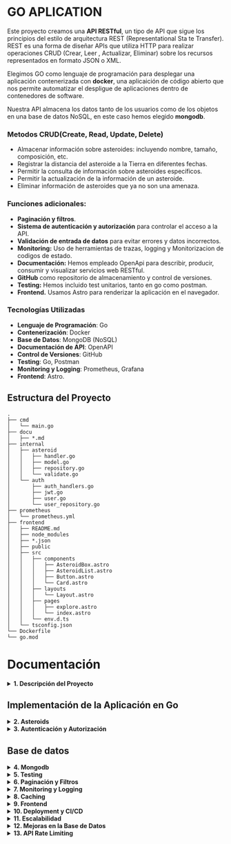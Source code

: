 # GO APLICATION

Este proyecto creamos una **API RESTful**, un tipo de API que sigue los principios del estilo de arquitectura REST (Representational Sta    te Transfer). REST es una forma de diseñar APIs que utiliza HTTP para realizar operaciones CRUD (Crear, Leer    , Actualizar, Eliminar) sobre los recursos representados en formato JSON o XML.

Elegimos GO como  lenguaje de programación  para desplegar una aplicación contenerizada con **docker**, una aplicaición de código abierto que nos permite automatizar el despligue de aplicaciones dentro de contenedores de software.

Nuestra API almacena los datos tanto de los usuarios como de los objetos en una base de datos NoSQL, en este caso hemos elegido **mongodb**.

### Metodos CRUD(Create, Read, Update, Delete)

* Almacenar información sobre asteroides: incluyendo nombre, tamaño, composición, etc.
* Registrar la distancia del asteroide a la Tierra en diferentes fechas.
* Permitir la consulta de información sobre asteroides específicos.
* Permitir la actualización de la información de un asteroide.
* Eliminar información de asteroides que ya no son una amenaza.

### Funciones adicionales:

* **Paginación y filtros**.
* **Sistema de autenticación y autorización** para controlar el acceso a la API.
* **Validación de entrada de datos** para evitar errores y datos incorrectos.
* **Monitoring:** Uso de herramientas de trazas, logging y Monitorizacion de codigos de estado.
* **Documentación:** Hemos empleado OpenApi para describir, producir, consumir y visualizar servicios web RESTful.
* **GitHub** como repositorio de almacenamiento y control de versiones.
* **Testing:** Hemos incluido test unitarios, tanto en go como postman.
* **Frontend.** Usamos Astro para renderizar la aplicación en el navegador.

### Tecnologías Utilizadas

- **Lenguaje de Programación**: Go
- **Contenerización**: Docker
- **Base de Datos**: MongoDB (NoSQL)
- **Documentación de API**: OpenAPI
- **Control de Versiones**: GitHub
- **Testing**: Go, Postman
- **Monitoring y Logging**: Prometheus, Grafana
- **Frontend**: Astro.


## Estructura del Proyecto

```
.
├── cmd
│   └── main.go
├── docu
│   ├── *.md
├── internal
│   ├── asteroid
│   │   ├── handler.go
│   │   ├── model.go
│   │   ├── repository.go
│   │   └── validate.go
│   └── auth
│       ├── auth_handlers.go
│       ├── jwt.go
│       ├── user.go
│       └── user_repository.go
├── prometheus
│   └── prometheus.yml
├── frontend
│   ├── README.md
│   ├── node_modules
│   ├── *.json
│   ├── public
│   ├── src
│   │   ├── components
│   │   │   ├── AsteroidBox.astro
│   │   │   ├── AsteroidList.astro
│   │   │   ├── Button.astro
│   │   │   └── Card.astro
│   │   ├── layouts
│   │   │   └── Layout.astro
│   │   ├── pages
│   │   │   ├── explore.astro
│   │   │   └── index.astro
│   │   └── env.d.ts
│   └── tsconfig.json
└── Dockerfile
└── go.mod
```

# Documentación

<details>
<summary><strong>1. Descripción del Proyecto</strong></summary>

- Introducción
- Objetivo del Proyecto
- Características Principales

</details>

## Implementación de la Aplicación en Go

<details>
<summary><strong>2. Asteroids </strong></summary>

### 1. Estructura:

- **cmd/main.go**: Contiene el punto de entrada de la aplicación.
- **internal/asteroid/**: Contiene el código relacionado con los asteroides.
  - **model.go**: Define la estructura (modelo) de los asteroides.
  - **repository.go**: Gestiona el almacenamiento y la recuperación de datos.
  - **handler.go**: Maneja las solicitudes HTTP relacionadas con los asteroides.
- **internal/router/**: Configura las rutas de la API.
- **Dockerfile**: Define cómo se construye la imagen Docker para la aplicación.
- **go.mod**: Archivo de configuración del módulo Go.

### 2. ¿Qué es un Módulo Go y Cómo Inicializarlo?

Un módulo Go es una colección de paquetes Go que se gestionan como una unidad. Contiene un archivo `go.mod` que especifica las dependencias del proyecto. Para inicializar un módulo Go:

1. **Inicializar el Módulo**:
   ```bash
   go mod init e42-go-challenge
   ```

   Esto crea un archivo `go.mod` en el directorio raíz del proyecto.

2. **Agregar Dependencias**:
   A medida que se escriben importaciones de paquetes externos en el código, Go las añadirá automáticamente al archivo `go.mod`.

### 3. Definir el Modelo de Asteroide

El modelo de asteroide se define en `internal/asteroid/model.go`:

```go
package asteroid

type Asteroid struct {
    ID               string  `json:"id"`
    Name             string  `json:"name"`
    Diameter         float64 `json:"diameter"`
    DiscoveryDate    string  `json:"discovery_date"`
    ObservationCount int     `json:"observation_count"`
    DistanceFromEarth float64 `json:"distance_from_earth"`
}
```

#### Explicación de Campos:

- **ID**: Identificador único del asteroide.
- **Name**: Nombre del asteroide.
- **Diameter**: Diámetro del asteroide.
- **DiscoveryDate**: Fecha en que se descubrió el asteroide.
- **ObservationCount**: Número de observaciones del asteroide.
- **DistanceFromEarth**: Distancia del asteroide a la Tierra.

### 4. Aprendizajes:

**Serialización:** Convertir una estructura de datos a un formato que puede ser almacenado o transmitido.

  ```go
   import "go.mongodb.org/mongo-driver/bson/primitive"
   ```
   Esta librería ofrece tipos y funciones necesarios para trabajar con BSON (Binary JSON) en MongoDB. En particular, el tipo `primitive.ObjectID` se utiliza para representar los identificadores únicos (ObjectId) que MongoDB asigna a los documentos. Este tipo permite gestionar estos identificadores de manera adecuada dentro de la aplicación.

2. **¿Qué es esto: `json:"id" bson:"_id,omitempty"`?**
   Esta etiqueta se utiliza para especificar los nombres de los campos cuando el struct se serializa a JSON o BSON. Aquí está el desglose:
   - `json:"id"`: Indica que el campo `ID` debe ser serializado/deserializado con el nombre `id` en JSON.
   - `bson:"_id,omitempty"`: Indica que el campo `ID` debe ser serializado/deserializado con el nombre `_id` en BSON (formato utilizado por MongoDB). El atributo `omitempty` significa que el campo se omitirá en la serialización si está vacío o es su valor cero.

</details>

<details>
<summary><strong>3. Autenticación y Autorización </strong></summary>

</details>

## Base de datos

<details>
<summary><strong>4. Mongodb </strong></summary>

  ### ¿Qué es MongoDB?

MongoDB es una base de datos NoSQL de código abierto, orientada a documentos, que almacena datos en formato BSON (Binary JSON). A diferencia de las bases de datos relacionales que usan tablas y filas, MongoDB usa colecciones y documentos, permitiendo una estructura de datos más flexible y escalable.

### Beneficios de Usar MongoDB

1. **Flexibilidad**: Permite almacenar datos en un formato JSON-like, lo que facilita la manipulación y consulta de datos complejos.
2. **Escalabilidad**: Soporta escalado horizontal a través de sharding, lo que permite manejar grandes volúmenes de datos y tráfico.
3. **Alta Disponibilidad**: Ofrece replicación automática y recuperación ante fallos con configuraciones de replica sets.
4. **Rendimiento**: Optimizado para manejar grandes cantidades de datos y operaciones de lectura/escritura de forma eficiente.
5. **Desarrollo Ágil**: La flexibilidad de su esquema permite cambios rápidos en la estructura de los datos sin necesidad de grandes migraciones.

### Comparativa: SQL vs NoSQL

| Característica           | SQL (Relacional)                      | NoSQL (MongoDB)                            |
|--------------------------|---------------------------------------|--------------------------------------------|
| **Modelo de Datos**      | Tablas y filas                        | Documentos, clave-valor, columnas o grafos |
| **Esquema**              | Estructura fija (esquema rígido)      | Estructura flexible (esquema dinámico)     |
| **Escalabilidad**        | Vertical (más potente el hardware)    | Horizontal (más servidores)                |
| **Transacciones**        | Soporte completo ACID                 | Soporte parcial ACID                       |
| **Consultas**            | Lenguaje SQL (consultas complejas)    | Consultas flexibles con JSON               |
| **Casos de Uso**         | Sistemas transaccionales, ERP, CRM    | Big Data, análisis en tiempo

 real, IoT     |
| **Ejemplos**             | MySQL, PostgreSQL, Oracle             | MongoDB, Cassandra, Couchbase              |

### Resumen de Comandos

1. **Instalar MongoDB y mongosh**:

   ```sh
   brew tap mongodb/brew
   brew install mongodb-community
   brew install mongosh
   ```

2. **Iniciar MongoDB**:

   ```sh
   brew services start mongodb/brew/mongodb-community
   ```

3. **Acceder a MongoDB Shell y Configurar la Base de Datos**:

   ```sh
   mongosh
   use asteroidsdb
   db.createCollection("asteroids")
   ```

4. **Ejecución de MongoDB en Docker**:

   ```sh
   docker run -d --name mongodb -p 27017:27017 mongo
   mongosh "mongodb://localhost:27017"
   use asteroidsdb
   ```

### Comandos para Verificar la Base de Datos y Colecciones

1. **Acceder a MongoDB en el contenedor Docker**:

   ```sh
   docker exec -it mongodb mongosh
   ```

2. **Mostrar todas las bases de datos**:

   ```sh
   show dbs
   ```

3. **Seleccionar la base de datos `asteroidsdb`**:

   ```sh
   use asteroidsdb
   ```

4. **Mostrar todas las colecciones en `asteroidsdb`**:

   ```sh
   show collections
   ```

5. **Listar documentos en la colección `asteroids`**:

   ```sh
   db.asteroids.find().pretty()
   ```

6. **Listar documentos en la colección `users`**:

   ```sh
   db.users.find().pretty()
   ```

</details>

<details>
<summary><strong>5. Testing</strong></summary>

- Pruebas Unitarias y de Integración

</details>

<details>
<summary><strong>6. Paginación y Filtros</strong></summary>

- Mejora de Usabilidad y Rendimiento

</details>

<details>
<summary><strong>7. Monitoring y Logging</strong></summary>

- Herramientas para Seguimiento en Tiempo Real

</details>

<details>
<summary><strong>8. Caching</strong></summary>

- Mejora de Rendimiento mediante Caché

</details>

<details>
<summary><strong>9. Frontend</strong></summary>

- Interfaz Web para Interactuar con la API

</details>

<details>
<summary><strong>10. Deployment y CI/CD</strong></summary>

- Configuración del Pipeline de CI/CD

</details>

<details>
<summary><strong>11. Escalabilidad</strong></summary>

- Preparación para Manejar Mayor Carga

</details>

<details>
<summary><strong>12. Mejoras en la Base de Datos</strong></summary>

- Optimización de la Base de Datos

</details>

<details>
<summary><strong>13. API Rate Limiting</strong></summary>

- Implementación de Limitación de Tasa para Proteger la API

</details>
